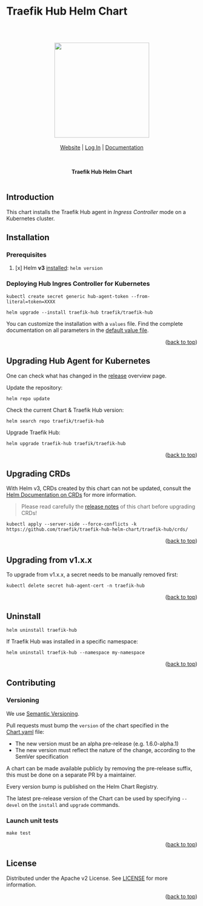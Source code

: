 # Traefik Hub Helm Chart

<a name="readme-top"></a>

<br/>

<div align="center" style="margin: 30px;">
<a href="https://hub.traefik.io/">
  <img src="https://doc.traefik.io/traefik-hub/assets/img/traefik-hub-logo.svg"   style="width:250px;" align="center" />
</a>
<br />
<br />

<div align="center">
    <a href="https://traefik.io/traefik-hub/"> Website</a> |
    <a href="https://hub.traefik.io">Log In</a> |
    <a href="https://doc.traefik.io/traefik-hub/">Documentation</a>
</div>
</div>

<br />

<div align="center"><strong>Traefik Hub Helm Chart</strong>

<br />
<br />
</div>

## Introduction

This chart installs the Traefik Hub agent in *Ingress Controller* mode on a Kubernetes cluster.

## Installation

### Prerequisites

1. [x] Helm **v3** [installed](https://helm.sh/docs/using_helm/#installing-helm): `helm version`

### Deploying Hub Ingres Controller for Kubernetes

```shell
kubectl create secret generic hub-agent-token --from-literal=token=XXXX

helm upgrade --install traefik-hub traefik/traefik-hub
```

You can customize the installation with a `values` file.
Find the complete documentation on all parameters in the [default value file](./traefik-hub/values.yaml).

<p align="right">(<a href="#readme-top">back to top</a>)</p>

## Upgrading Hub Agent for Kubernetes

One can check what has changed in the [release](https://github.com/traefik/traefik-hub-helm-chart/releases) overview page.

Update the repository:

```shell
helm repo update
```

Check the current Chart & Traefik Hub version:

```shell
helm search repo traefik/traefik-hub
```

Upgrade Traefik Hub:

```shell
helm upgrade traefik-hub traefik/traefik-hub
```

<p align="right">(<a href="#readme-top">back to top</a>)</p>

## Upgrading CRDs

With Helm v3, CRDs created by this chart can not be updated, consult the [Helm Documentation on CRDs](https://helm.sh/docs/chart_best_practices/custom_resource_definitions) for more information.

> Please read carefully the [release notes](https://github.com/traefik/traefik-hub-helm-chart/releases) of this chart before upgrading CRDs!

```shell
kubectl apply --server-side --force-conflicts -k https://github.com/traefik/traefik-hub-helm-chart/traefik-hub/crds/
```

<p align="right">(<a href="#readme-top">back to top</a>)</p>

## Upgrading from v1.x.x

To upgrade from v1.x.x, a secret needs to be manually removed first:

```shell
kubectl delete secret hub-agent-cert -n traefik-hub
```

<p align="right">(<a href="#readme-top">back to top</a>)</p>

## Uninstall

```shell
helm uninstall traefik-hub
```

If Traefik Hub was installed in a specific namespace:

```shell
helm uninstall traefik-hub --namespace my-namespace
```

<p align="right">(<a href="#readme-top">back to top</a>)</p>

## Contributing

### Versioning

We use [Semantic Versioning](https://semver.org/).

Pull requests must bump the `version` of the chart specified in the [Chart.yaml](./traefik-hub/Chart.yaml) file:

- The new version must be an alpha pre-release (e.g. 1.6.0-alpha.1)
- The new version must reflect the nature of the change, according to the SemVer specification

A chart can be made available publicly by removing the pre-release suffix, this must be done on a separate PR by a maintainer.

Every version bump is published on the Helm Chart Registry.

The latest pre-release version of the Chart can be used by specifying `--devel` on the `install` and `upgrade` commands.

### Launch unit tests

```shell
make test
```

<p align="right">(<a href="#readme-top">back to top</a>)</p>

## License

Distributed under the Apache v2 License.
See [LICENSE](./LICENSE) for more information.

<p align="right">(<a href="#readme-top">back to top</a>)</p>
